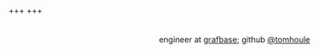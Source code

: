 +++
+++

<div id="index-content">
    <div style="width: 100%; padding: 1.5em 2em 1.5em; margin: auto auto; text-align: right;">
    engineer at <a href="https://grafbase.com/">grafbase</a>;
    github <a href="https://github.com/tomhoule">@tomhoule</a>
    </div>
</div>

<script>
    var target = document.querySelector("#index-content")

    var mkCanvas = function() {
        var canvas = document.createElement("canvas")

        canvas.width = target.offsetWidth

        // Draw stuff
        var context = canvas.getContext("2d")
        context.beginPath()

        var radius = Math.max(canvas.width / 60, 10)
        var step = 2.4 * radius // distance between centers of two adjacent circles
        var xOffset = step
        var yOffset = step
        var vertices = []

        canvas.height = 3.5 * step;

        while (yOffset < canvas.height) {
            while (xOffset < canvas.width - step) {
                context.moveTo(xOffset + radius, yOffset)
                // context.arc(xOffset, yOffset, radius, 0, 2 * Math.PI, false)

                var verticesCount = Math.floor(Math.random() * 7) + 3
                vertices.length = 0 // clear

                for (var i = 0 ; i < verticesCount ; i += 1) {
                    var angle = Math.random() * 2 * Math.PI
                    var y = Math.sin(angle) * radius
                    var x = Math.cos(angle) * radius

                    vertices.push([xOffset + x, yOffset + y, angle])

                }

                vertices.sort(function (a, b) { return a[2] < b[2] ? -1 : 1 })

                context.moveTo(vertices[0][0], vertices[0][1])
                vertices.forEach(function (vertex) {
                    context.lineTo(vertex[0], vertex[1])
                })
                context.lineTo(vertices[0][0], vertices[0][1])

                xOffset += step
            }

            xOffset = step
            yOffset += step
        }

        context.strokeStyle = "#111"
        context.stroke()

        return canvas;
    }

    target.prepend(mkCanvas());
    target.append(mkCanvas());
</script>
